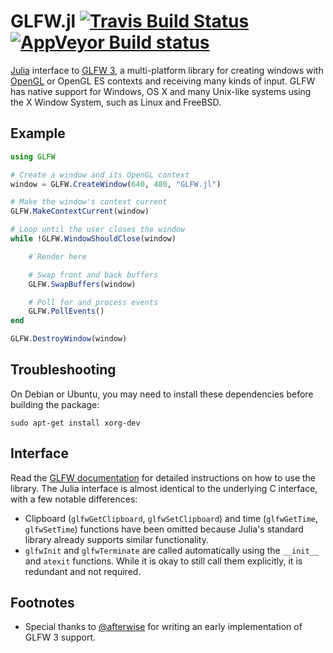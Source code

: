 GLFW.jl  [![Travis Build Status][travis-img]][travis] [![AppVeyor Build status][appveyor-img]][appveyor]
=======

[Julia][julia] interface to [GLFW 3][glfw], a multi-platform library for creating windows with [OpenGL][opengl] or OpenGL ES contexts and receiving many kinds of input. GLFW has native support for Windows, OS X and many Unix-like systems using the X Window System, such as Linux and FreeBSD.

[julia]:  https://julialang.org
[glfw]:   https://www.glfw.org
[opengl]: https://wikipedia.org/wiki/OpenGL

[appveyor]: https://ci.appveyor.com/project/jayschwa/glfw-jl
[appveyor-img]: https://ci.appveyor.com/api/projects/status/qumgv56ma7dg07qg/branch/master?svg=true
[travis]: https://travis-ci.org/JuliaGL/GLFW.jl
[travis-img]: https://travis-ci.org/JuliaGL/GLFW.jl.svg?branch=master


Example
-------

```julia
using GLFW

# Create a window and its OpenGL context
window = GLFW.CreateWindow(640, 480, "GLFW.jl")

# Make the window's context current
GLFW.MakeContextCurrent(window)

# Loop until the user closes the window
while !GLFW.WindowShouldClose(window)

	# Render here

	# Swap front and back buffers
	GLFW.SwapBuffers(window)

	# Poll for and process events
	GLFW.PollEvents()
end

GLFW.DestroyWindow(window)
```

Troubleshooting
---------------

On Debian or Ubuntu, you may need to install these dependencies before building the package:

`sudo apt-get install xorg-dev`

Interface
---------

Read the [GLFW documentation][docs] for detailed instructions on how to use the library. The Julia interface is almost identical to the underlying C interface, with a few notable differences:

* Clipboard (`glfwGetClipboard`, `glfwSetClipboard`) and time (`glfwGetTime`, `glfwSetTime`) functions have been omitted because Julia's standard library already supports similar functionality.
* `glfwInit` and `glfwTerminate` are called automatically using the `__init__` and `atexit` functions. While it is okay to still call them explicitly, it is redundant and not required.

[docs]: https://www.glfw.org/docs/latest/


Footnotes
---------

* Special thanks to [@afterwise](https://github.com/afterwise) for writing an early implementation of GLFW 3 support.


